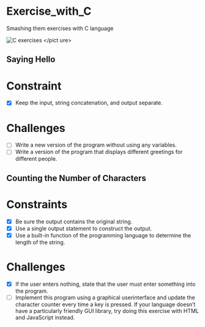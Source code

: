 # Exercise_with_C
Smashing them exercises with C language

 <picture> <source media="(prefers-color-scheme: dark)" srcset="https://i.imgur.com/9A2r2U5.jpg"> <source media="(prefers-color-scheme: light)" srcset="https://i.imgur.com/9A2r2U5.jpg"> <img alt="C exercises" src="https://i.imgur.com/9A2r2U5.jpg"> </pict    ure>

## Saying Hello
# Constraint
- [x] Keep the input, string concatenation, and output separate.

# Challenges
- [ ] Write a new version of the program without using any
variables.
- [ ] Write a version of the program that displays different
greetings for different people.

## Counting the Number of Characters
# Constraints
- [x] Be sure the output contains the original string.
- [x] Use a single output statement to construct the output.
- [x] Use a built-in function of the programming language to
determine the length of the string.

# Challenges
- [x] If the user enters nothing, state that the user must enter
something into the program.
- [ ] Implement this program using a graphical userinterface
and update the character counter every time a key is
pressed. If your language doesn’t have a particularly
friendly GUI library, try doing this exercise with HTML
and JavaScript instead.
